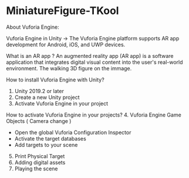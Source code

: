 # MiniatureFigure-TKool

About Vuforia Engine:

Vuforia Engine in Unity
-> The Vuforia Engine platform supports AR app development for Android, iOS, and UWP devices.

What is an AR app ?
An augmented reality app (AR app) is a software application that integrates digital visual content into the user's real-world environment. The walking 3D figure on the immage.

How to install Vuforia Engine with Unity?
1. Unity 2019.2 or later
2. Create a new Unity project
3. Activate Vuforia Engine in your project

How to activate Vuforia Engine in your projects?
4. Vuforia Engine Game Objects ( Camera change )
  - Open the global Vuforia Configuration Inspector
  - Activate the target databases
  - Add targets to your scene
 5. Print Physical Target
 6. Adding digital assets
 7. Playing the scene


